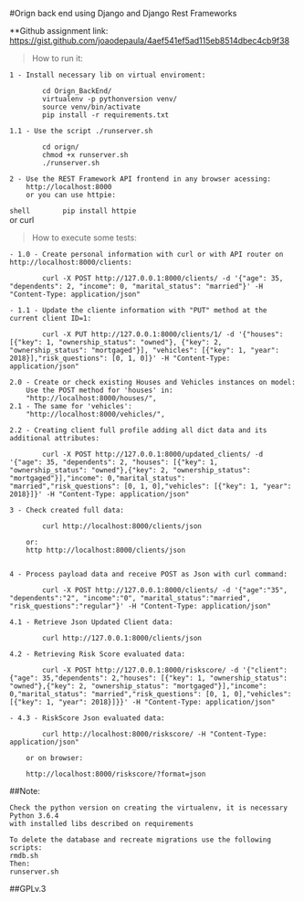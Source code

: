 #Orign back end using Django and Django Rest Frameworks


**Github assignment link: https://gist.github.com/joaodepaula/4aef541ef5ad115eb8514dbec4cb9f38



> How to run it:
	
	1 - Install necessary lib on virtual enviroment:
```shell
		cd Orign_BackEnd/
		virtualenv -p pythonversion venv/
		source venv/bin/activate
		pip install -r requirements.txt
```
	1.1 - Use the script ./runserver.sh
```shell		
		cd orign/
		chmod +x runserver.sh
		./runserver.sh
```	
	2 - Use the REST Framework API frontend in any browser acessing:
		http://localhost:8000 
		or you can use httpie:
```shell		pip install httpie ```	
		or curl


> How to execute some tests:
	
	- 1.0 - Create personal information with curl or with API router on http://localhost:8000/clients:
```shell
		curl -X POST http://127.0.0.1:8000/clients/ -d '{"age": 35, "dependents": 2, "income": 0, "marital_status": "married"}' -H "Content-Type: application/json"
```	
	- 1.1 - Update the cliente information with "PUT" method at the current client ID=1: 
```shell		
		curl -X PUT http://127.0.0.1:8000/clients/1/ -d '{"houses": [{"key": 1, "ownership_status": "owned"}, {"key": 2, "ownership_status": "mortgaged"}], "vehicles": [{"key": 1, "year": 2018}],"risk_questions": [0, 1, 0]}' -H "Content-Type: application/json"
```	

	2.0 - Create or check existing Houses and Vehicles instances on model:
		Use the POST method for 'houses' in:
		"http://localhost:8000/houses/",
	2.1 - The same for 'vehicles':
		"http://localhost:8000/vehicles/",

	2.2 - Creating client full profile adding all dict data and its additional attributes:
```shell
		curl -X POST http://127.0.0.1:8000/updated_clients/ -d '{"age": 35, "dependents": 2, "houses": [{"key": 1, "ownership_status": "owned"},{"key": 2, "ownership_status": "mortgaged"}],"income": 0,"marital_status": "married","risk_questions": [0, 1, 0],"vehicles": [{"key": 1, "year": 2018}]}' -H "Content-Type: application/json"
```
	3 - Check created full data:
```shell
		curl http://localhost:8000/clients/json
```		
		or:
		http http://localhost:8000/clients/json


	4 - Process payload data and receive POST as Json with curl command:
```shell
		curl -X POST http://127.0.0.1:8000/clients/ -d '{"age":"35", "dependents":"2", "income":"0", "marital_status":"married", "risk_questions":"regular"}' -H "Content-Type: application/json"
```
	4.1 - Retrieve Json Updated Client data:
```shell
		curl http://127.0.0.1:8000/clients/json
```
	4.2 - Retrieving Risk Score evaluated data:
```shell
		curl -X POST http://127.0.0.1:8000/riskscore/ -d '{"client": {"age": 35,"dependents": 2,"houses": [{"key": 1, "ownership_status": "owned"},{"key": 2, "ownership_status": "mortgaged"}],"income": 0,"marital_status": "married","risk_questions": [0, 1, 0],"vehicles": [{"key": 1, "year": 2018}]}}' -H "Content-Type: application/json"
```
	- 4.3 - RiskScore Json evaluated data:
```shell
		curl http://localhost:8000/riskscore/ -H "Content-Type: application/json"
```		
		or on browser:
		
		http://localhost:8000/riskscore/?format=json

##Note:

	Check the python version on creating the virtualenv, it is necessary Python 3.6.4
	with installed libs described on requirements

	To delete the database and recreate migrations use the following scripts:
	rmdb.sh
	Then:
	runserver.sh

##GPLv.3

